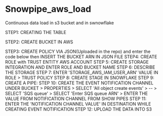 # Snowpipe_aws_load
Continuous data load in s3 bucket and in swnowflake

STEP1: CREATING THE TABLE

STEP2: CREATE BUCKET IN AWS

STEP3: CREATE POLICY VIA JSON(Uploaded in the repo) and enter the code below then INSERT THE BUCKET ARN IN JSON FILE
STEP4: CREATE ROLE with TRUST ENTITY AWS ACCOUNT
STEP 5: CREATE STORAGE INTEGRATION AND ENTER ROLE AND BUCKET NAME
STEP 6: DESCRIBE THE STORAGE
STEP 7: ENTER 'STORAGE_AWS_IAM_USER_ARN' VALUE IN ROLE > TRUST POLICY
STEP 8: CREATE STAGE IN SNOWFLAKE
STEP 9: CREATE A PIPE:
STEP 10: CREATE THE EVENT NOTIFICATION CHANNEL UNDER BUCKET > PROPERTIES > SELECT 'All object create events' > -- > SELECT 'SQS queue' > SELECT 'Enter SQS queue ARN' > ENTER THE VALUE FROM
  NOTIFICATION CHANNEL FROM SHOW PIPES 
STEP 11: ENTER THE 'NOTIFICATION CHANNEL VALUE' IN DESTINATION WHILE CREATING EVENT NOTIFICATION
STEP 12: UPLOAD THE DATA INTO S3
